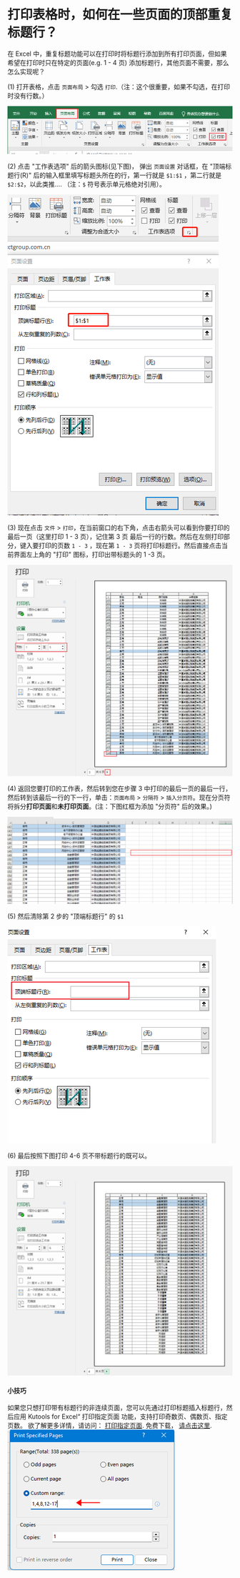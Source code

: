 # 打印表格时，如何在一些页面的顶部重复标题行？

在 Excel 中，重复标题功能可以在打印时将标题行添加到所有打印页面，但如果希望在打印时只在特定的页面(e.g. 1 - 4 页) 添加标题行，其他页面不需要，那么怎么实现呢？ 

(1) 打开表格，点击 `页面布局` >  勾选 `打印`.（注：这个很重要，如果不勾选，在打印时没有行数。）

![image-20230314142444359](readme.assets/image-20230314142444359.png)

(2) 点击 "工作表选项" 后的箭头图标(见下图)， 弹出 `页面设置` 对话框，在 "顶端标题行(R)" 后的输入框里填写标题头所在的行，第一行就是 `$1:$1` ，第二行就是 `$2:$2`，以此类推.... （注：`$` 符号表示单元格绝对引用）。

![image-20230314145518351](readme.assets/image-20230314145518351.png)

(3) 现在点击 `文件` > `打印`，在当前窗口的右下角，点击右箭头可以看到你要打印的最后一页（这里打印 1 - 3 页），记住第 3 页 最后一行的行数。然后在左侧打印部分，键入要打印的页数 `1 - 3` ，现在第 `1 - 3` 页将打印标题行。然后直接点击当前界面左上角的 "打印" 图标，打印出带标题头的 1 -3 页。 

![image-20230314163356930](readme.assets/image-20230314163356930.png)

(4) 返回您要打印的工作表，然后转到您在步骤 3 中打印的最后一页的最后一行，然后转到该最后一行的下一行，单击：`页面布局`  >  `分隔符` > `插入分页符`。现在分页符将拆分**打印页面**和**未打印页面**。(注：下图红框为添加 "分页符" 后的效果。)

![image-20230314163651686](readme.assets/image-20230314163651686.png)

(5) 然后清除第 2 步的 "顶端标题行" 的 `$1`

![image-20230314155741500](readme.assets/image-20230314155741500.png)

(6)  最后按照下图打印 4-6 页不带标题行的既可以。

![image-20230314163858506](readme.assets/image-20230314163858506.png)


#### 小技巧
如果您只想打印带有标题行的非连续页面，您可以先通过打印标题插入标题行，然后应用 Kutools for Excel“ 打印指定页面 功能，支持打印奇数页、偶数页、指定页数。 欲了解更多详情，请访问： [打印指定页面](https://zh-cn.extendoffice.com/product/kutools-for-excel/excel-print-specific-even-odd-pages.html). 免费下载， [请点击这里](https://zh-cn.extendoffice.com/download/kutools-for-excel.html).
![从另一个列表自动完成](readme.assets/doc-repeat-title-in-certain-page-8.png)